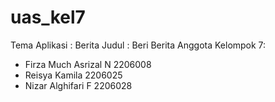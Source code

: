 # uas_kel7

Tema Aplikasi : Berita
Judul : Beri Berita
Anggota Kelompok 7:
- Firza Much Asrizal N 2206008
- Reisya Kamila 2206025
- Nizar Alghifari F 2206028

